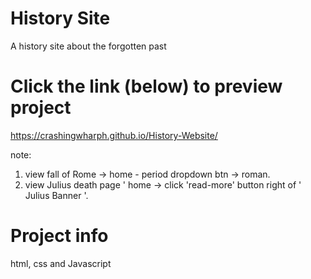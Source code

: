 # History Site 
A history site about the forgotten past

# Click the link (below) to preview project
https://crashingwharph.github.io/History-Website/

note: 
1) view fall of Rome -> home - period dropdown btn -> roman. 
2) view Julius death page ' home -> click 'read-more' button right of ' Julius Banner '. 

# Project info
html, css and Javascript

